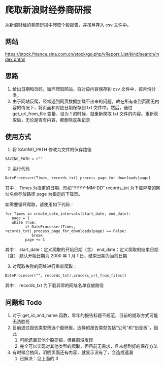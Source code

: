 # 爬取新浪财经券商研报

从新浪财经的券商研报中爬取个股报告，并按月存入 csv 文件中。

## 网站

https://stock.finance.sina.com.cn/stock/go.php/vReport_List/kind/search/index.phtml

## 思路

1. 给出日期和页码，循环爬取网站，将对应内容保存到 csv 文件中，按月份分类。
2. 由于网站反爬，经常遇到网页数据加载不出来的问题。故在所有查到页面无内容的情况下，将页面和对应日期保存到 txt 文件中。然后，通过 get_url_from_file 变量，设为 1 的时候，就重新爬取 txt 文件的内容。重新获取后，无论是否有内容，都删除这条记录

## 使用方式

1. 将 SAVING_PATH 修改为文件的保存路径

```
SAVING_PATH = r""
```

2. 运行代码

```
DateProcesser(Times, records_txt).process_page_for_downloads(page)
```

其中：
Times 为指定的日期，形如“YYYY-MM-DD”
records_txt 为下载异常的网址名单存放路径
page 为指定的下载页。

如需要循环爬取，请使用如下代码：

```
for Times in create_date_intervals(start_date, end_date):
   page = 1
   while True:
         if DateProcesser(Times, records_txt).process_page_for_downloads(page) == False:
            break
         page += 1
```

其中：
start_date：定义爬取的开始日期（含）
end_date：定义爬取的结束日期（含）
默认开始日期为 2000 年 1 月 1 日，结束日期为当前日期

3. 对爬取失败的网址进行重新爬取：

```
DateProcesser("", records_txt).process_url_from_files()
```

其中：
records_txt 为下载异常的网址名单存放路径

## 问题和 Todo

1. 对于 get_id_and_name 函数，早年的报告标题不规范，目前的提取方式可能无法胜任
2. 目前通过报告类型筛选个股研报，选择的报告类型包括“公司”和“创业板”，因此
   1. 可能遗漏其他个股研报，但目前没发现
   2. 完全可以实现对其他类型的爬取，但目前无需求，且未想到好的保存方法
3. 有时候会抽风，明明页面还有内容，就显示没有了，会造成遗漏
   1. 已解决：见上面的 3
